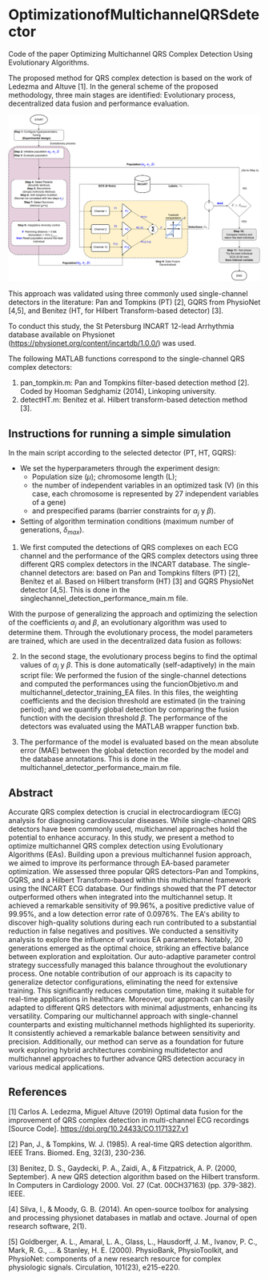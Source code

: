 # OptimizationofMultichannelQRSdetector
Code of the paper Optimizing Multichannel QRS Complex Detection Using Evolutionary Algorithms.

The proposed method for QRS complex detection is based on the work of Ledezma and Altuve [1]. In the general scheme of the proposed methodology, three main stages are identified: Evolutionary process, decentralized data fusion and performance evaluation.

![Resumen-visual-EA](https://github.com/JoseMendezA/OptimizationofMultichannelQRSdetector/blob/main/ProjectImages/optimizationscheme.png)

This approach was validated using three commonly used single-channel detectors in the literature: Pan and Tompkins (PT) [2], GQRS from PhysioNet [4,5], and Benítez (HT, for Hilbert Transform-based detector) [3].

To conduct this study, the St Petersburg INCART 12-lead Arrhythmia database available on Physionet (https://physionet.org/content/incartdb/1.0.0/) was used.  

The following MATLAB functions correspond to the single-channel QRS complex detectors:

1. pan_tompkin.m: Pan and Tompkins filter-based detection method [2]. Coded by Hooman Sedghamiz (2014), Linkoping university.
2. detectHT.m: Benítez et al. Hilbert transform-based detection method [3].

## Instructions for running a simple simulation

In the main script according to the selected detector (PT, HT, GQRS):

   - We set the hyperparameters through the experiment design: 
      - Population size ($\mu$); chromosome length (L); 
      - the number of independent variables in an optimized task (V) (in this case, each chromosome is represented by 27 independent variables of a gene) 
      - and prespecified params (barrier constraints for ${\alpha}_j$ y $\beta$).
  - Setting of algorithm termination conditions (maximum number of generations, ${\delta}_{max}$).
  
1. We first computed the detections of QRS complexes on each ECG channel and the performance of the QRS complex detectors using three different QRS complex detectors in the INCART database. The single-channel detectors are: based on Pan and Tompkins filters (PT) [2], Benítez et al. Based on Hilbert transform (HT) [3] and GQRS PhysioNet detector [4,5]. This is done in the singlechannel_detection_performance_main.m file.

With the purpose of generalizing the approach and optimizing the selection of the coefficients ${\alpha}_j$ and $\beta$, an evolutionary algorithm was used to determine them. Through the evolutionary process, the model parameters are trained, which are used in the decentralized data fusion as follows:
   
2.  In the second stage, the evolutionary process begins to find the optimal values of ${\alpha}_j$ y $\beta$. This is done automatically (self-adaptively) in the main script file: We performed the fusion of the single-channel detections and computed the performances using the funcionObjetivo.m and multichannel_detector_training_EA files. In this files, the weighting coefficients and the decision threshold are estimated (in the training period); and we quantify global detection by comparing the fusion function with the decision threshold $\beta$. The performance of the detectors was evaluated using the MATLAB wrapper function bxb. 

4. The performance of the model is evaluated based on the mean absolute error (MAE) between the global detection recorded by the model and the database annotations. This is done in the multichannel_detector_performance_main.m file.

## Abstract
Accurate QRS complex detection is crucial in electrocardiogram (ECG) analysis for diagnosing cardiovascular diseases. While single-channel QRS detectors have been commonly used, multichannel approaches hold the potential to enhance accuracy. In this study, we present a method to optimize multichannel QRS complex detection using Evolutionary Algorithms (EAs). Building upon a previous multichannel fusion approach, we aimed to improve its performance through EA-based parameter optimization. We assessed three popular QRS detectors-Pan and Tompkins, GQRS, and a Hilbert Transform-based within this multichannel framework using the INCART ECG database. Our findings showed that the PT detector outperformed others when integrated into the multichannel setup. It achieved a remarkable sensitivity of 99.96\%, a positive predictive value of 99.95\%, and a low detection error rate of 0.0976\%. The EA's ability to discover high-quality solutions during each run contributed to a substantial reduction in false negatives and positives. We conducted a sensitivity analysis to explore the influence of various EA parameters. Notably, 20 generations emerged as the optimal choice, striking an effective balance between exploration and exploitation. Our auto-adaptive parameter control strategy successfully managed this balance throughout the evolutionary process. One notable contribution of our approach is its capacity to generalize detector configurations, eliminating the need for extensive training. This significantly reduces computation time, making it suitable for real-time applications in healthcare. Moreover, our approach can be easily adapted to different QRS detectors with minimal adjustments, enhancing its versatility. Comparing our multichannel approach with single-channel counterparts and existing multichannel methods highlighted its superiority. It consistently achieved a remarkable balance between sensitivity and precision. Additionally, our method can serve as a foundation for future work exploring hybrid architectures combining multidetector and multichannel approaches to further advance QRS detection accuracy in various medical applications. 

## References

[1] Carlos A. Ledezma, Miguel Altuve (2019) Optimal data fusion for the improvement of QRS complex detection in multi-channel ECG recordings [Source Code]. https://doi.org/10.24433/CO.1171327.v1

[2] Pan, J., & Tompkins, W. J. (1985). A real-time QRS detection algorithm. IEEE Trans. Biomed. Eng, 32(3), 230-236.

[3] Benitez, D. S., Gaydecki, P. A., Zaidi, A., & Fitzpatrick, A. P. (2000, September). A new QRS detection algorithm based on the Hilbert transform. In Computers in Cardiology 2000. Vol. 27 (Cat. 00CH37163) (pp. 379-382). IEEE.

[4] Silva, I., & Moody, G. B. (2014). An open-source toolbox for analysing and processing physionet databases in matlab and octave. Journal of open research software, 2(1).

[5] Goldberger, A. L., Amaral, L. A., Glass, L., Hausdorff, J. M., Ivanov, P. C., Mark, R. G., ... & Stanley, H. E. (2000). PhysioBank, PhysioToolkit, and PhysioNet: components of a new research resource for complex physiologic signals. Circulation, 101(23), e215-e220.
